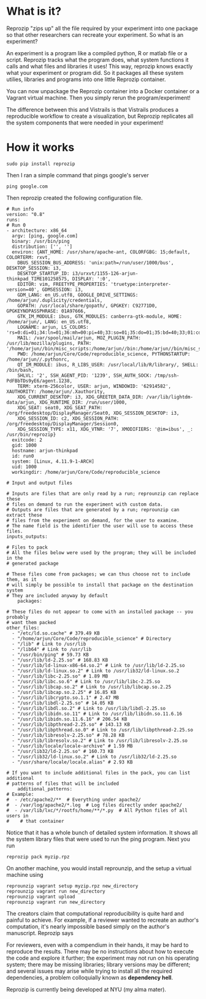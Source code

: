 # What is it?

Reprozip "zips up" all the file required by your experiment into one package so
that other researchers can recreate your experiment. So what is an experiment?

An experiment is a program like a compiled python, R or matlab file or a script.
Reprozip tracks what the program does, what system functions it calls and what
files and libraries it uses! This way, reprozip knows exactly what your experiment or program
did. So it packages all these system utilies, libraries and programs into one
little Reprozip container.

You can now unpackage the Reprozip container into a Docker container or a Vagrant virtual
machine. Then you simply rerun the program/experiment!

The difference between this and Vistrails is that Vistrails produces a
reproducible workflow to create a visualization, but Reprozip replicates all the system components that were needed in your experiment!

# How it works

    sudo pip install reprozip

Then I ran a simple command that pings google's server

    ping google.com

Then reprozip created the following configuration file.

    # Run info
    version: "0.8"
    runs:
    # Run 0
    - architecture: x86_64
      argv: [ping, google.com]
      binary: /usr/bin/ping
      distribution: ['', '']
      environ: {ANT_HOME: /usr/share/apache-ant, COLORFGBG: 15;default, COLORTERM: rxvt,
        DBUS_SESSION_BUS_ADDRESS: 'unix:path=/run/user/1000/bus', DESKTOP_SESSION: i3,
        DESKTOP_STARTUP_ID: i3/urxvt/1155-126-arjun-thinkpad_TIME101258575, DISPLAY: ':0',
        EDITOR: vim, FREETYPE_PROPERTIES: 'truetype:interpreter-version=40', GDMSESSION: i3,
        GDM_LANG: en_US.utf8, GOOGLE_DRIVE_SETTINGS: /home/arjun/.duplicity/credentials,
        GOPATH: /usr/local/share/gopath/, GPGKEY: C92771D0, GPGKEYNOPASSPHRASE: 01A97666,
        GTK_IM_MODULE: ibus, GTK_MODULES: canberra-gtk-module, HOME: /home/arjun/, LANG: en_US.utf8,
        LOGNAME: arjun, LS_COLORS: 'rs=0:di=01;34:ln=01;36:mh=00:pi=40;33:so=01;35:do=01;35:bd=40;33;01:cd=40;33;01:or=40;31;01:mi=00:su=37;41:sg=30;43:ca=30;41:tw=30;42:ow=34;47:st=37;44:ex=01;32:*.tar=01;31:*.tgz=01;31:*.arc=01;31:*.arj=01;31:*.taz=01;31:*.lha=01;31:*.lz4=01;31:*.lzh=01;31:*.lzma=01;31:*.tlz=01;31:*.txz=01;31:*.tzo=01;31:*.t7z=01;31:*.zip=01;31:*.z=01;31:*.Z=01;31:*.dz=01;31:*.gz=01;31:*.lrz=01;31:*.lz=01;31:*.lzo=01;31:*.xz=01;31:*.zst=01;31:*.tzst=01;31:*.bz2=01;31:*.bz=01;31:*.tbz=01;31:*.tbz2=01;31:*.tz=01;31:*.deb=01;31:*.rpm=01;31:*.jar=01;31:*.war=01;31:*.ear=01;31:*.sar=01;31:*.rar=01;31:*.alz=01;31:*.ace=01;31:*.zoo=01;31:*.cpio=01;31:*.7z=01;31:*.rz=01;31:*.cab=01;31:*.jpg=01;35:*.jpeg=01;35:*.mjpg=01;35:*.mjpeg=01;35:*.gif=01;35:*.bmp=01;35:*.pbm=01;35:*.pgm=01;35:*.ppm=01;35:*.tga=01;35:*.xbm=01;35:*.xpm=01;35:*.tif=01;35:*.tiff=01;35:*.png=01;35:*.svg=01;35:*.svgz=01;35:*.mng=01;35:*.pcx=01;35:*.mov=01;35:*.mpg=01;35:*.mpeg=01;35:*.m2v=01;35:*.mkv=01;35:*.webm=01;35:*.ogm=01;35:*.mp4=01;35:*.m4v=01;35:*.mp4v=01;35:*.vob=01;35:*.qt=01;35:*.nuv=01;35:*.wmv=01;35:*.asf=01;35:*.rm=01;35:*.rmvb=01;35:*.flc=01;35:*.avi=01;35:*.fli=01;35:*.flv=01;35:*.gl=01;35:*.dl=01;35:*.xcf=01;35:*.xwd=01;35:*.yuv=01;35:*.cgm=01;35:*.emf=01;35:*.ogv=01;35:*.ogx=01;35:*.aac=00;36:*.au=00;36:*.flac=00;36:*.m4a=00;36:*.mid=00;36:*.midi=00;36:*.mka=00;36:*.mp3=00;36:*.mpc=00;36:*.ogg=00;36:*.ra=00;36:*.wav=00;36:*.oga=00;36:*.opus=00;36:*.spx=00;36:*.xspf=00;36:',
        MAIL: /var/spool/mail/arjun, MOZ_PLUGIN_PATH: /usr/lib/mozilla/plugins, PATH: '/home/arjun//bin/misc_scripts:/home/arjun//bin:/home/arjun//bin/misc_scripts:/home/arjun//bin:/usr/local/sbin:/usr/local/bin:/usr/bin:/home/arjun/.gem/ruby/2.3.0/bin',
        PWD: /home/arjun/Core/Code/reproducible_science, PYTHONSTARTUP: /home/arjun//.pythonrc,
        QT_IM_MODULE: ibus, R_LIBS_USER: /usr/local/lib/R/library/, SHELL: /bin/bash,
        SHLVL: '2', SSH_AGENT_PID: '1239', SSH_AUTH_SOCK: /tmp/ssh-PdFBbTDs9yE6/agent.1238,
        TERM: xterm-256color, USER: arjun, WINDOWID: '62914582', XAUTHORITY: /home/arjun/.Xauthority,
        XDG_CURRENT_DESKTOP: i3, XDG_GREETER_DATA_DIR: /var/lib/lightdm-data/arjun, XDG_RUNTIME_DIR: /run/user/1000,
        XDG_SEAT: seat0, XDG_SEAT_PATH: /org/freedesktop/DisplayManager/Seat0, XDG_SESSION_DESKTOP: i3,
        XDG_SESSION_ID: c2, XDG_SESSION_PATH: /org/freedesktop/DisplayManager/Session0,
        XDG_SESSION_TYPE: x11, XDG_VTNR: '7', XMODIFIERS: '@im=ibus', _: /usr/bin/reprozip}
      exitcode: 2
      gid: 1000
      hostname: arjun-thinkpad
      id: run0
      system: [Linux, 4.11.9-1-ARCH]
      uid: 1000
      workingdir: /home/arjun/Core/Code/reproducible_science

    # Input and output files
    
    # Inputs are files that are only read by a run; reprounzip can replace these
    # files on demand to run the experiment with custom data.
    # Outputs are files that are generated by a run; reprounzip can extract these
    # files from the experiment on demand, for the user to examine.
    # The name field is the identifier the user will use to access these files.
    inputs_outputs:

    # Files to pack
    # All the files below were used by the program; they will be included in the
    # generated package
    
    # These files come from packages; we can thus choose not to include them, as it
    # will simply be possible to install that package on the destination system
    # They are included anyway by default
        packages:

    # These files do not appear to come with an installed package -- you probably
    # want them packed
    other_files:
      - "/etc/ld.so.cache" # 379.49 KB
      - "/home/arjun/Core/Code/reproducible_science" # Directory
      - "/lib" # Link to /usr/lib
      - "/lib64" # Link to /usr/lib
      - "/usr/bin/ping" # 59.73 KB
      - "/usr/lib/ld-2.25.so" # 168.83 KB
      - "/usr/lib/ld-linux-x86-64.so.2" # Link to /usr/lib/ld-2.25.so
      - "/usr/lib/ld-linux.so.2" # Link to /usr/lib32/ld-linux.so.2
      - "/usr/lib/libc-2.25.so" # 1.89 MB
      - "/usr/lib/libc.so.6" # Link to /usr/lib/libc-2.25.so
      - "/usr/lib/libcap.so.2" # Link to /usr/lib/libcap.so.2.25
      - "/usr/lib/libcap.so.2.25" # 16.85 KB
      - "/usr/lib/libcrypto.so.1.1" # 2.47 MB
      - "/usr/lib/libdl-2.25.so" # 14.05 KB
      - "/usr/lib/libdl.so.2" # Link to /usr/lib/libdl-2.25.so
      - "/usr/lib/libidn.so.11" # Link to /usr/lib/libidn.so.11.6.16
      - "/usr/lib/libidn.so.11.6.16" # 206.54 KB
      - "/usr/lib/libpthread-2.25.so" # 143.13 KB
      - "/usr/lib/libpthread.so.0" # Link to /usr/lib/libpthread-2.25.so
      - "/usr/lib/libresolv-2.25.so" # 78.28 KB
      - "/usr/lib/libresolv.so.2" # Link to /usr/lib/libresolv-2.25.so
      - "/usr/lib/locale/locale-archive" # 1.59 MB
      - "/usr/lib32/ld-2.25.so" # 160.73 KB
      - "/usr/lib32/ld-linux.so.2" # Link to /usr/lib32/ld-2.25.so
      - "/usr/share/locale/locale.alias" # 2.93 KB

    # If you want to include additional files in the pack, you can list additional
    # patterns of files that will be included
        additional_patterns:
    # Example:
    #  - /etc/apache2/**  # Everything under apache2/
    #  - /var/log/apache2/*.log  # Log files directly under apache2/
    #  - /var/lib/lxc/*/rootfs/home/**/*.py  # All Python files of all users in
    #    # that container

Notice that it has a whole bunch of detailed system information. It shows all
the system library files that were used to run the ping program. Next you run

    reprozip pack myzip.rpz

On another machine, you would install reprounzip, and the setup a virtual
machine using

    reprounzip vagrant setup myzip.rpz new_directory
    reprounzip vagrant run new_directory
    reprounzip vagrant upload
    reprounzip vagrant run new_directory

The creators claim that computational reproducibility is quite hard and painful to achieve. For example, if a reviewer wanted to recreate an author's computation, it's nearly impossible based simply on the author's manuscript. Reprozip says

   For reviewers, even with a compendium in their hands, it may be hard to reproduce the results. There may be no instructions about how to execute the code and explore it further; the experiment may not run on his operating system; there may be missing libraries; library versions may be different; and several issues may arise while trying to install all the required dependencies, a problem colloquially known as **dependency hell**.

Reprozip is currently being developed at NYU (my alma mater).


